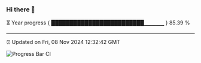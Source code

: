 ### Hi there 👋

⏳ Year progress { █████████████████████████▁▁▁▁▁ } 85.39 %

---

⏰ Updated on Fri, 08 Nov 2024 12:32:42 GMT

![Progress Bar CI](https://github.com/liununu/liununu/workflows/Progress%20Bar%20CI/badge.svg)
